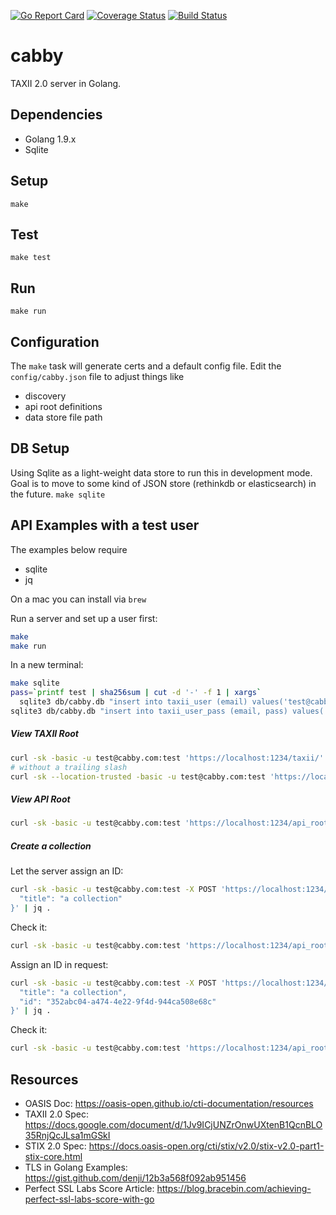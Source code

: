 [![Go Report Card](https://goreportcard.com/badge/github.com/pladdy/cabby)](https://goreportcard.com/report/github.com/pladdy/cabby)
[![Coverage Status](https://coveralls.io/repos/github/pladdy/cabby/badge.svg)](https://coveralls.io/github/pladdy/cabby)
[![Build Status](https://travis-ci.org/pladdy/cabby.svg?branch=master)](https://travis-ci.org/pladdy/cabby)

# cabby
TAXII 2.0 server in Golang.

## Dependencies
- Golang 1.9.x
- Sqlite

## Setup
`make`

## Test
`make test`

## Run
`make run`

## Configuration
The `make` task will generate certs and a default config file.  Edit the `config/cabby.json` file to adjust things like
- discovery
- api root definitions
- data store file path

## DB Setup
Using Sqlite as a light-weight data store to run this in development mode.  Goal is to move to some kind of JSON store
(rethinkdb or elasticsearch) in the future.
`make sqlite`

## API Examples with a test user
The examples below require
- sqlite
- jq

On a mac you can install via `brew`

Run a server and set up a user first:
```sh
make
make run
```

In a new terminal:
```sh
make sqlite
pass=`printf test | sha256sum | cut -d '-' -f 1 | xargs`
  sqlite3 db/cabby.db "insert into taxii_user (email) values('test@cabby.com')"
sqlite3 db/cabby.db "insert into taxii_user_pass (email, pass) values('test@cabby.com', '${pass}')"
```

##### View TAXII Root
```sh
curl -sk -basic -u test@cabby.com:test 'https://localhost:1234/taxii/' | jq .
# without a trailing slash
curl -sk --location-trusted -basic -u test@cabby.com:test 'https://localhost:1234/taxii' | jq .
```

##### View API Root
```sh
curl -sk -basic -u test@cabby.com:test 'https://localhost:1234/api_root/' | jq .`
```

##### Create a collection
Let the server assign an ID:
```sh
curl -sk -basic -u test@cabby.com:test -X POST 'https://localhost:1234/api_root/collections/' -d '{
  "title": "a collection"
}' | jq .
```

Check it:
```sh
curl -sk -basic -u test@cabby.com:test 'https://localhost:1234/api_root/collections/' | jq .
```

Assign an ID in request:
```sh
curl -sk -basic -u test@cabby.com:test -X POST 'https://localhost:1234/api_root/collections/' -d '{
  "title": "a collection",
  "id": "352abc04-a474-4e22-9f4d-944ca508e68c"
}' | jq .
```

Check it:
```sh
curl -sk -basic -u test@cabby.com:test 'https://localhost:1234/api_root/collections/352abc04-a474-4e22-9f4d-944ca508e68c' | jq .
```

## Resources
- OASIS Doc: https://oasis-open.github.io/cti-documentation/resources
- TAXII 2.0 Spec: https://docs.google.com/document/d/1Jv9ICjUNZrOnwUXtenB1QcnBLO35RnjQcJLsa1mGSkI
- STIX 2.0 Spec: https://docs.oasis-open.org/cti/stix/v2.0/stix-v2.0-part1-stix-core.html
- TLS in Golang Examples: https://gist.github.com/denji/12b3a568f092ab951456
- Perfect SSL Labs Score Article: https://blog.bracebin.com/achieving-perfect-ssl-labs-score-with-go
